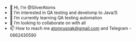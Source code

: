 - 👋 Hi, I’m @SilverAtoms
- 👀 I’m interested in QA testing and develomp to Java/S
- 🌱 I’m currently learning QA testing automation
- 💞️ I’m looking to collaborate on with all
- 📫 How to reach me atomrusnak@gmail.com and Telegram - 0662430590

<!---
SilverAtoms/SilverAtoms is a ✨ special ✨ repository because its `README.md` (this file) appears on your GitHub profile.
You can click the Preview link to take a look at your changes.
--->
